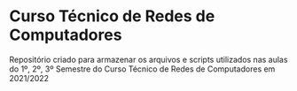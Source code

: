 # Curso Técnico de Redes de Computadores
Repositório criado para armazenar os arquivos e scripts utilizados nas aulas do 1º, 2º, 3º Semestre do Curso Técnico de Redes de Computadores em 2021/2022
